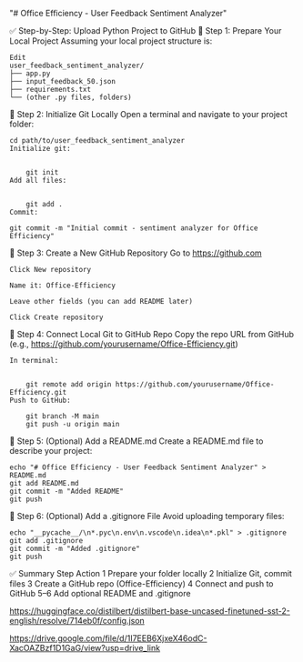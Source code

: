 "# Office Efficiency - User Feedback Sentiment Analyzer" 


✅ Step-by-Step: Upload Python Project to GitHub
🔹 Step 1: Prepare Your Local Project
Assuming your local project structure is:


	Edit
	user_feedback_sentiment_analyzer/
	├── app.py
	├── input_feedback_50.json
	├── requirements.txt
	└── (other .py files, folders)
🔹 Step 2: Initialize Git Locally
	Open a terminal and navigate to your project folder:


	cd path/to/user_feedback_sentiment_analyzer
	Initialize git:


		git init
	Add all files:


		git add .
	Commit:

	git commit -m "Initial commit - sentiment analyzer for Office Efficiency"
🔹 Step 3: Create a New GitHub Repository
	Go to https://github.com

	Click New repository

	Name it: Office-Efficiency

	Leave other fields (you can add README later)

	Click Create repository

🔹 Step 4: Connect Local Git to GitHub Repo
	Copy the repo URL from GitHub (e.g., https://github.com/yourusername/Office-Efficiency.git)

	In terminal:


		git remote add origin https://github.com/yourusername/Office-Efficiency.git
	Push to GitHub:

		git branch -M main
		git push -u origin main
🔹 Step 5: (Optional) Add a README.md
Create a README.md file to describe your project:

	echo "# Office Efficiency - User Feedback Sentiment Analyzer" > README.md
	git add README.md
	git commit -m "Added README"
	git push
🔹 Step 6: (Optional) Add a .gitignore File
	Avoid uploading temporary files:


	echo "__pycache__/\n*.pyc\n.env\n.vscode\n.idea\n*.pkl" > .gitignore
	git add .gitignore
	git commit -m "Added .gitignore"
	git push
✅ Summary
Step	Action
	1	Prepare your folder locally
	2	Initialize Git, commit files
	3	Create a GitHub repo (Office-Efficiency)
	4	Connect and push to GitHub
	5–6	Add optional README and .gitignore

https://huggingface.co/distilbert/distilbert-base-uncased-finetuned-sst-2-english/resolve/714eb0f/config.json

https://drive.google.com/file/d/1I7EEB6XjxeX46odC-XacOAZBzf1D1GaG/view?usp=drive_link
